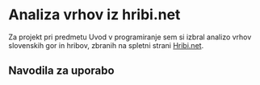 # Analiza vrhov iz hribi.net

Za projekt pri predmetu Uvod v programiranje sem si izbral analizo vrhov slovenskih gor in hribov, zbranih na spletni strani [Hribi.net](https://www.hribi.net/).

## Navodila  za uporabo